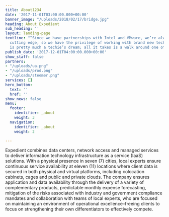 ```yaml
---
title: About1234
date: '2017-11-01T03:00:00.000+00:00'
banner_image: "/uploads/2018/02/17/bridge.jpg"
heading: About Expedient
sub_heading: ''
layout: landing-page
textline: "“Since we have partnerships with Intel and VMware, we’re always on the
  cutting edge, so we have the privilege of working with brand new technology. Expedient
  is pretty much a techie’s dream; all it takes is a walk around one of the data centers.”"
publish_date: '2017-12-01T04:00:00.000+00:00'
show_staff: false
partners:
- "/uploads/ua.png"
- "/uploads/prod.png"
- "/uploads/steemer.png"
services: []
hero_button:
  text: ''
  href: ''
show_news: false
menu:
  footer:
    identifier: _about
    weight: 3
  navigation:
    identifier: _about
    weight: 2

---
```

Expedient combines data centers, network access and managed services to deliver information technology infrastructure as a service (IaaS) solutions. With a physical presence in seven (7) cities, local experts ensure continuous service availability at eleven (11) locations where client data is secured in both physical and virtual platforms, including colocation cabinets, cages and public and private clouds. The company ensures application and data availability through the delivery of a variety of complementary products, predictable monthly expense forecasting, mitigation of the risks associated with industry and government compliance mandates and collaboration with teams of local experts, who are focused on maintaining an environment of operational excellence–freeing clients to focus on strengthening their own differentiators to effectively compete.